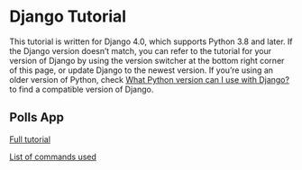 # Django Tutorial

This tutorial is written for Django 4.0, which supports Python 3.8 and later. If the Django version doesn’t match, you can refer to the tutorial for your version of Django by using the version switcher at the bottom right corner of this page, or update Django to the newest version. If you’re using an older version of Python, check [What Python version can I use with Django?](https://docs.djangoproject.com/en/4.0/faq/install/#faq-python-version-support) to find a compatible version of Django.

## Polls App

[Full tutorial](https://docs.djangoproject.com/en/4.0/)

[List of commands used](https://github.com/lautomator/django-polls-tutorial/blob/main/reference.md)
